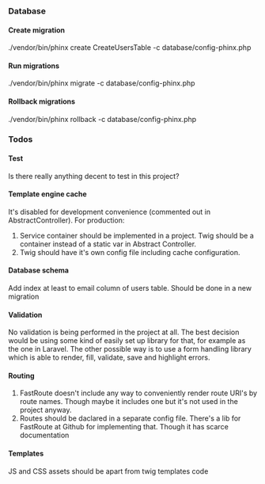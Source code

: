 ### Database

#### Create migration

./vendor/bin/phinx create CreateUsersTable -c database/config-phinx.php


#### Run migrations

./vendor/bin/phinx migrate -c database/config-phinx.php

#### Rollback migrations

./vendor/bin/phinx rollback -c database/config-phinx.php


### Todos

#### Test

Is there really anything decent to test in this project?

#### Template engine cache

It's disabled for development convenience (commented out in AbstractController).
For production:
1. Service container should be implemented in a project. Twig should be a container instead of a
   static var in Abstract Controller.
2. Twig should have it's own config file including cache configuration.

#### Database schema

Add index at least to email column of users table. Should be done in a new migration

#### Validation

No validation is being performed in the project at all. The best decision would be using some kind
of easily set up library for that, for example as the one in Laravel. The other possible way is to
use a form handling library which is able to render, fill, validate, save and highlight errors.

#### Routing

1. FastRoute doesn't include any way to conveniently render route URI's by route names. Though maybe
   it includes one but it's not used in the project anyway.
2. Routes should be daclared in a separate config file. There's a lib for FastRoute at Github for
   implementing that. Though it has scarce documentation

#### Templates
JS and CSS assets should be apart from twig templates code